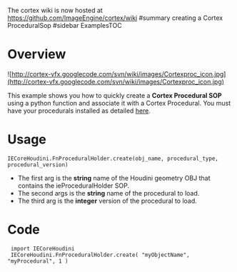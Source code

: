 The cortex wiki is now hosted at https://github.com/ImageEngine/cortex/wiki
#summary creating a Cortex ProceduralSop
#sidebar ExamplesTOC

# Overview #
![http://cortex-vfx.googlecode.com/svn/wiki/images/Cortexproc_icon.jpg](http://cortex-vfx.googlecode.com/svn/wiki/images/Cortexproc_icon.jpg)

This example shows you how to quickly create a **Cortex Procedural SOP** using a python function and associate it with a Cortex Procedural. You must have your procedurals installed as detailed [here](ExamplesProceduralsIntro.md).

# Usage #
```
IECoreHoudini.FnProceduralHolder.create(obj_name, procedural_type, procedural_version)
```
  * The first arg is the **string** name of the Houdini geometry OBJ that contains the ieProceduralHolder SOP.
  * The second args is the **string** name of the procedural to load.
  * The third arg is the **integer** version of the procedural to load.

# Code #
```
 import IECoreHoudini
 IECoreHoudini.FnProceduralHolder.create( "myObjectName", "myProcedural", 1 )
```